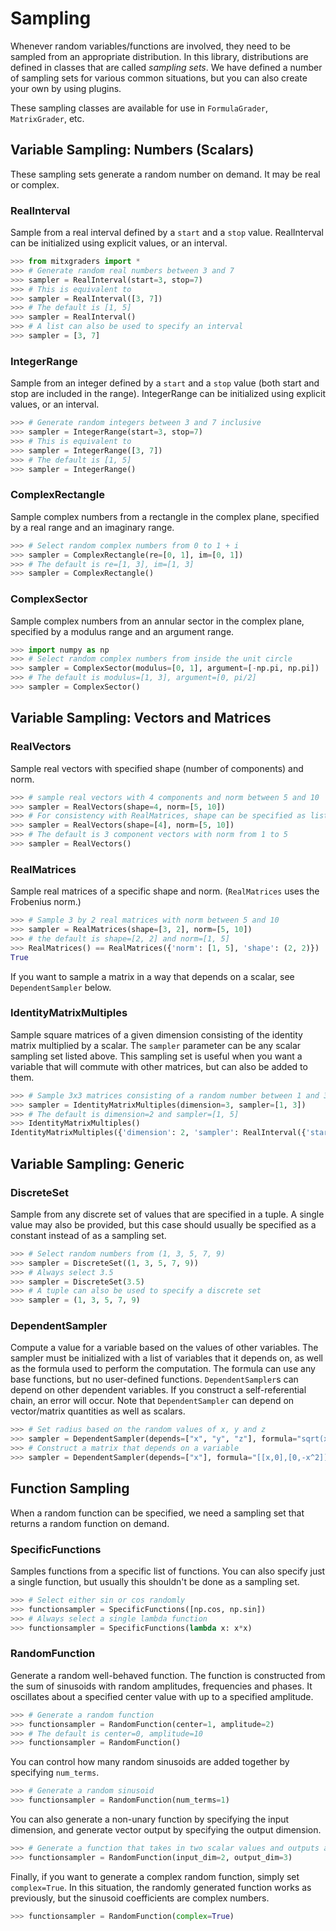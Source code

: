 # Sampling

Whenever random variables/functions are involved, they need to be sampled from an appropriate distribution. In this library, distributions are defined in classes that are called _sampling sets_. We have defined a number of sampling sets for various common situations, but you can also create your own by using plugins.

These sampling classes are available for use in `FormulaGrader`, `MatrixGrader`, etc.

## Variable Sampling: Numbers (Scalars)

These sampling sets generate a random number on demand. It may be real or complex.


### RealInterval

Sample from a real interval defined by a `start` and a `stop` value. RealInterval can be initialized using explicit values, or an interval.

```python
>>> from mitxgraders import *
>>> # Generate random real numbers between 3 and 7
>>> sampler = RealInterval(start=3, stop=7)
>>> # This is equivalent to
>>> sampler = RealInterval([3, 7])
>>> # The default is [1, 5]
>>> sampler = RealInterval()
>>> # A list can also be used to specify an interval
>>> sampler = [3, 7]

```

### IntegerRange

Sample from an integer defined by a `start` and a `stop` value (both start and stop are included in the range). IntegerRange can be initialized using explicit values, or an interval.

```python
>>> # Generate random integers between 3 and 7 inclusive
>>> sampler = IntegerRange(start=3, stop=7)
>>> # This is equivalent to
>>> sampler = IntegerRange([3, 7])
>>> # The default is [1, 5]
>>> sampler = IntegerRange()

```


### ComplexRectangle

Sample complex numbers from a rectangle in the complex plane, specified by a real range and an imaginary range.

```python
>>> # Select random complex numbers from 0 to 1 + i
>>> sampler = ComplexRectangle(re=[0, 1], im=[0, 1])
>>> # The default is re=[1, 3], im=[1, 3]
>>> sampler = ComplexRectangle()

```


### ComplexSector

Sample complex numbers from an annular sector in the complex plane, specified by a modulus range and an argument range.

```python
>>> import numpy as np
>>> # Select random complex numbers from inside the unit circle
>>> sampler = ComplexSector(modulus=[0, 1], argument=[-np.pi, np.pi])
>>> # The default is modulus=[1, 3], argument=[0, pi/2]
>>> sampler = ComplexSector()

```

## Variable Sampling: Vectors and Matrices

### RealVectors
Sample real vectors with specified shape (number of components) and norm.

```python
>>> # sample real vectors with 4 components and norm between 5 and 10
>>> sampler = RealVectors(shape=4, norm=[5, 10])
>>> # For consistency with RealMatrices, shape can be specified as list:
>>> sampler = RealVectors(shape=[4], norm=[5, 10])
>>> # The default is 3 component vectors with norm from 1 to 5
>>> sampler = RealVectors()

```

### RealMatrices

Sample real matrices of a specific shape and norm. (`RealMatrices` uses the Frobenius norm.)

```python
>>> # Sample 3 by 2 real matrices with norm between 5 and 10
>>> sampler = RealMatrices(shape=[3, 2], norm=[5, 10])
>>> # the default is shape=[2, 2] and norm=[1, 5]
>>> RealMatrices() == RealMatrices({'norm': [1, 5], 'shape': (2, 2)})
True

```

If you want to sample a matrix in a way that depends on a scalar, see `DependentSampler` below.

### IdentityMatrixMultiples

Sample square matrices of a given dimension consisting of the identity matrix multiplied by a scalar. The `sampler` parameter can be any scalar sampling set listed above. This sampling set is useful when you want a variable that will commute with other matrices, but can also be added to them.

```python
>>> # Sample 3x3 matrices consisting of a random number between 1 and 3 multiplying the identity
>>> sampler = IdentityMatrixMultiples(dimension=3, sampler=[1, 3])
>>> # The default is dimension=2 and sampler=[1, 5]
>>> IdentityMatrixMultiples()
IdentityMatrixMultiples({'dimension': 2, 'sampler': RealInterval({'start': 1, 'stop': 5})})

```


## Variable Sampling: Generic

### DiscreteSet

Sample from any discrete set of values that are specified in a tuple. A single value may also be provided, but this case should usually be specified as a constant instead of as a sampling set.

```python
>>> # Select random numbers from (1, 3, 5, 7, 9)
>>> sampler = DiscreteSet((1, 3, 5, 7, 9))
>>> # Always select 3.5
>>> sampler = DiscreteSet(3.5)
>>> # A tuple can also be used to specify a discrete set
>>> sampler = (1, 3, 5, 7, 9)

```

### DependentSampler

Compute a value for a variable based on the values of other variables. The sampler must be initialized with a list of variables that it depends on, as well as the formula used to perform the computation. The formula can use any base functions, but no user-defined functions. `DependentSampler`s can depend on other dependent variables. If you construct a self-referential chain, an error will occur. Note that `DependentSampler` can depend on vector/matrix quantities as well as scalars.

```python
>>> # Set radius based on the random values of x, y and z
>>> sampler = DependentSampler(depends=["x", "y", "z"], formula="sqrt(x^2+y^2+z^2)")
>>> # Construct a matrix that depends on a variable
>>> sampler = DependentSampler(depends=["x"], formula="[[x,0],[0,-x^2]]")

```


## Function Sampling

When a random function can be specified, we need a sampling set that returns a random function on demand.


### SpecificFunctions

Samples functions from a specific list of functions. You can also specify just a single function, but usually this shouldn't be done as a sampling set.

```python
>>> # Select either sin or cos randomly
>>> functionsampler = SpecificFunctions([np.cos, np.sin])
>>> # Always select a single lambda function
>>> functionsampler = SpecificFunctions(lambda x: x*x)

```

### RandomFunction

Generate a random well-behaved function. The function is constructed from the sum of sinusoids with random amplitudes, frequencies and phases. It oscillates about a specified center value with up to a specified amplitude.

```python
>>> # Generate a random function
>>> functionsampler = RandomFunction(center=1, amplitude=2)
>>> # The default is center=0, amplitude=10
>>> functionsampler = RandomFunction()

```

You can control how many random sinusoids are added together by specifying `num_terms`.

```python
>>> # Generate a random sinusoid
>>> functionsampler = RandomFunction(num_terms=1)

```

You can also generate a non-unary function by specifying the input dimension, and generate vector output by specifying the output dimension.

```python
>>> # Generate a function that takes in two scalar values and outputs a 3D vector
>>> functionsampler = RandomFunction(input_dim=2, output_dim=3)

```

Finally, if you want to generate a complex random function, simply set `complex=True`. In this situation, the randomly generated function works as previously, but the sinusoid coefficients are complex numbers.

```python
>>> functionsampler = RandomFunction(complex=True)

```
